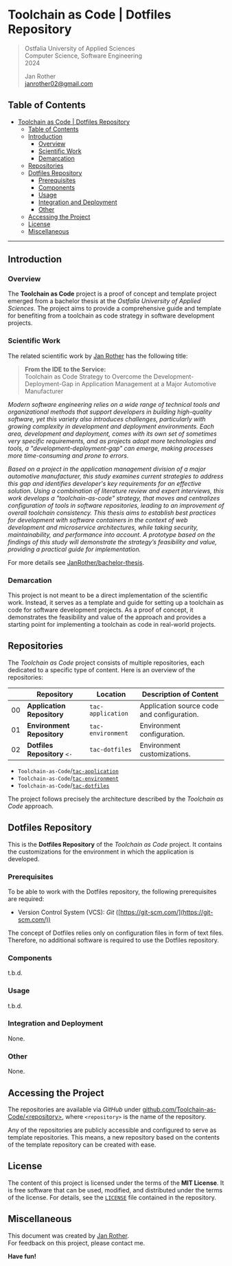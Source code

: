 # Toolchain as Code | Dotfiles Repository

> Ostfalia University of Applied Sciences  
> Computer Science, Software Engineering  
> 2024  
> 
> Jan Rother  
> janrother02@gmail.com  

## Table of Contents

<!-- TOC -->
* [Toolchain as Code | Dotfiles Repository](#toolchain-as-code--dotfiles-repository)
  * [Table of Contents](#table-of-contents)
  * [Introduction](#introduction)
    * [Overview](#overview)
    * [Scientific Work](#scientific-work)
    * [Demarcation](#demarcation)
  * [Repositories](#repositories)
  * [Dotfiles Repository](#dotfiles-repository)
    * [Prerequisites](#prerequisites)
    * [Components](#components)
    * [Usage](#usage)
    * [Integration and Deployment](#integration-and-deployment)
    * [Other](#other)
  * [Accessing the Project](#accessing-the-project)
  * [License](#license)
  * [Miscellaneous](#miscellaneous)
<!-- TOC -->

-----

## Introduction

### Overview

The **Toolchain as Code** project is a proof of concept and template project emerged from a bachelor thesis at the *Ostfalia University of Applied Sciences*. The project aims to provide a comprehensive guide and template for benefiting from a toolchain as code strategy in software development projects.

### Scientific Work

The related scientific work by [Jan Rother](https://github.com/JanRother/) has the following title:

> **From the IDE to the Service:**  
> Toolchain as Code Strategy to Overcome the Development-Deployment-Gap in Application Management at a Major Automotive Manufacturer

*Modern software engineering relies on a wide range of technical tools and organizational methods that support developers in building high-quality software, yet this variety also introduces challenges, particularly with growing complexity in development and deployment environments. Each area, development and deployment, comes with its own set of sometimes very specific requirements, and as projects adopt more technologies and tools, a "development-deployment-gap" can emerge, making processes more time-consuming and prone to errors.*

*Based on a project in the application management division of a major automotive manufacturer, this study examines current strategies to address this gap and identifies developer's key requirements for an effective solution. Using a combination of literature review and expert interviews, this work develops a "toolchain-as-code" strategy, that moves and centralizes configuration of tools in software repositories, leading to an improvement of overall toolchain consistency. This thesis aims to establish best practices for development with software containers in the context of web development and microservice architectures, while taking security, maintainability, and performance into account. A prototype based on the findings of this study will demonstrate the strategy’s feasibility and value, providing a practical guide for implementation.*

For more details see [JanRother/bachelor-thesis](https://github.com/JanRother/bachelor-thesis).

### Demarcation

This project is not meant to be a direct implementation of the scientific work. Instead, it serves as a template and guide for setting up a toolchain as code for software development projects. As a proof of concept, it demonstrates the feasibility and value of the approach and provides a starting point for implementing a toolchain as code in real-world projects.

## Repositories

The *Toolchain as Code* project consists of multiple repositories, each dedicated to a specific type of content. Here is an overview of the repositories:

|    | Repository                      | Location          | Description of Content                     |
|----|---------------------------------|-------------------|--------------------------------------------|
| 00 | **Application Repository**      | `tac-application` | Application source code and configuration. |
| 01 | **Environment Repository**      | `tac-environment` | Environment configuration.                 |
| 02 | **Dotfiles Repository**    `<-` | `tac-dotfiles`    | Environment customizations.                |

- `Toolchain-as-Code`/[`tac-application`](https://github.com/Toolchain-as-Code/tac-application)
- `Toolchain-as-Code`/[`tac-environment`](https://github.com/Toolchain-as-Code/tac-environment)
- `Toolchain-as-Code`/[`tac-dotfiles`](https://github.com/Toolchain-as-Code/tac-dotfiles)

The project follows precisely the architecture described by the *Toolchain as Code* approach.

## Dotfiles Repository

This is the **Dotfiles Repository** of the *Toolchain as Code* project. It contains the customizations for the environment in which the application is developed.

### Prerequisites

To be able to work with the Dotfiles repository, the following prerequisites are required:

- Version Control System (VCS): *Git* ([https://git-scm.com/](https://git-scm.com/))

The concept of Dotfiles relies only on configuration files in form of text files. Therefore, no additional software is required to use the Dotfiles repository. 

### Components

t.b.d.

### Usage

t.b.d.

### Integration and Deployment

None.

### Other

None.

## Accessing the Project

The repositories are available via *GitHub* under [github.com/Toolchain-as-Code/\<repository\>](https://github.com/Toolchain-as-Code/), where `<repository>` is the name of the repository.

Any of the repositories are publicly accessible and configured to serve as template repositories. This means, a new repository based on the contents of the template repository can be created with ease.

## License

The content of this project is licensed under the terms of the **MIT License**. It is free software that can be used, modified, and distributed under the terms of the license. For details, see the [`LICENSE`](LICENSE) file contained in the repository.

## Miscellaneous

This document was created by [Jan Rother](https://github.com/JanRother/).  
For feedback on this project, please contact me.  

**Have fun!**
